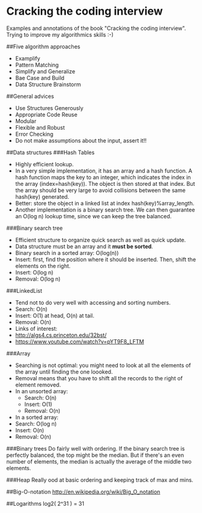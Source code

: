 # Cracking the coding interview
Examples and annotations of the book "Cracking the coding interview". 
Trying to improve my algorithmics skills :-)

##Five algorithm approaches
* Examplify
* Pattern Matching
* Simplify and Generalize
* Bae Case and Build
* Data Structure Brainstorm

##General advices
* Use Structures Generously
* Appropriate Code Reuse
* Modular
* Flexible and Robust
* Error Checking
 * Do not make assumptions about the input, assert it!!

##Data structures
###Hash Tables
* Highly efficient lookup. 
* In a very simple implementation, it has an array and a hash function. A hash function maps the key to an integer, which indicates the index in the array (index=hash(key)). The object is then stored at that index. But the array should be very large to avoid collisions between the same hash(key) generated.
* Better: store the object in a linked list at index hash(key)%array_length.
* Another implementation is a binary search tree. We can then guarantee an O(log n) lookup time, since we can keep the tree balanced.

###Binary search tree
* Efficient structure to organize quick search as well as quick update.
* Data structure must be an array and it **must be sorted**.
* Binary search in a sorted array: O(log(n))
* Insert: first, find the position where it should be inserted. Then, shift the elements on the right.
* Insert:   O(log n)
* Removal:  O(log n)

###LinkedList
* Tend not to do very well with accessing and sorting numbers.
* Search:   O(n)
* Insert:   O(1) at head, O(n) at tail.
* Removal:  O(n)
* Links of interest:
 * http://algs4.cs.princeton.edu/32bst/
 * https://www.youtube.com/watch?v=pYT9F8_LFTM

###Array
* Searching is not optimal: you might need to look at all the elements of the array until finding the one loooked.
* Removal means that you have to shift all the records to the right of element removed.
* In an unsorted array:
  * Search:   O(n)
  * Insert:   O(1)
  * Removal:  O(n)
* In a sorted array:
 * Search: O(log n)
 * Insert: O(n)
 * Removal: O(n)

###Binary trees
Do fairly well with ordering. If the binary search tree is perfectly balanced, the top might be the median. But if there's an even number of elements, the median is actually the average of the middle two elements.

###Heap
Really ood at basic ordering and keeping track of max and mins.

##Big-O-notation
http://en.wikipedia.org/wiki/Big_O_notation

##Logarithms
log2( 2^31 ) = 31
